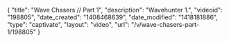 {
    "title": "Wave Chasers \/\/ Part 1",
    "description": "Wavehunter 1.",
    "videoid": "198805",
    "date_created": "1408468639",
    "date_modified": "1418181886",
    "type": "captivate",
    "layout": "video",
    "url": "\/v\/wave-chasers-part-1\/198805"
}